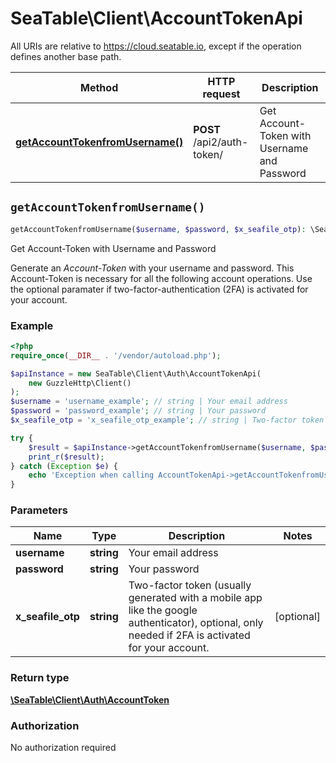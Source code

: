 # SeaTable\Client\AccountTokenApi

All URIs are relative to https://cloud.seatable.io, except if the operation defines another base path.

| Method | HTTP request | Description |
| ------------- | ------------- | ------------- |
| [**getAccountTokenfromUsername()**](AccountTokenApi.md#getAccountTokenfromUsername) | **POST** /api2/auth-token/ | Get Account-Token with Username and Password |


## `getAccountTokenfromUsername()`

```php
getAccountTokenfromUsername($username, $password, $x_seafile_otp): \SeaTable\Client\Auth\AccountToken
```

Get Account-Token with Username and Password

Generate an *Account-Token* with your username and password. This Account-Token is necessary for all the following account operations. Use the optional paramater if two-factor-authentication (2FA) is activated for your account.

### Example

```php
<?php
require_once(__DIR__ . '/vendor/autoload.php');

$apiInstance = new SeaTable\Client\Auth\AccountTokenApi(
    new GuzzleHttp\Client()
);
$username = 'username_example'; // string | Your email address
$password = 'password_example'; // string | Your password
$x_seafile_otp = 'x_seafile_otp_example'; // string | Two-factor token (usually generated with a mobile app like the google authenticator), optional, only needed if 2FA is activated for your account.

try {
    $result = $apiInstance->getAccountTokenfromUsername($username, $password, $x_seafile_otp);
    print_r($result);
} catch (Exception $e) {
    echo 'Exception when calling AccountTokenApi->getAccountTokenfromUsername: ', $e->getMessage(), PHP_EOL;
}
```

### Parameters

| Name | Type | Description  | Notes |
| ------------- | ------------- | ------------- | ------------- |
| **username** | **string**| Your email address | |
| **password** | **string**| Your password | |
| **x_seafile_otp** | **string**| Two-factor token (usually generated with a mobile app like the google authenticator), optional, only needed if 2FA is activated for your account. | [optional] |

### Return type

[**\SeaTable\Client\Auth\AccountToken**](../Model/AccountToken.md)

### Authorization

No authorization required


